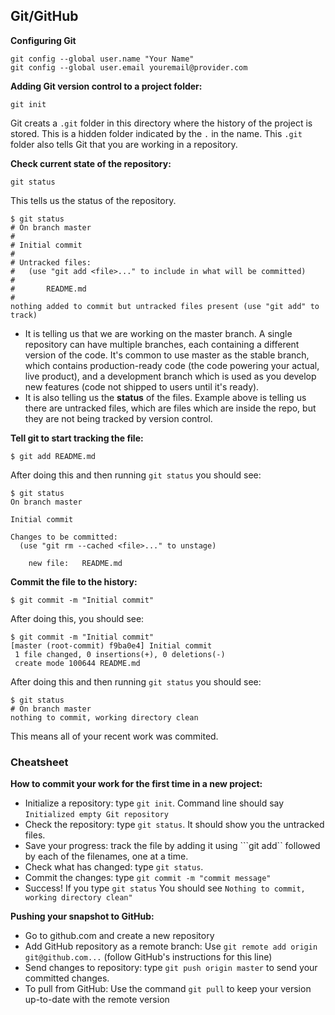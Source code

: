 ## Git/GitHub

**Configuring Git**
```
git config --global user.name "Your Name"
git config --global user.email youremail@provider.com
```

**Adding Git version control to a project folder:**
```
git init
```
Git creats a ```.git``` folder in this directory where the history of the project is stored. This is a hidden folder indicated by the ```.``` in the name. This ```.git``` folder also tells Git that you are working in a repository.

**Check current state of the repository:**
```
git status
```
This tells us the status of the repository. 

```
$ git status
# On branch master
#
# Initial commit
#
# Untracked files:
#   (use "git add <file>..." to include in what will be committed)
#
#       README.md
#
nothing added to commit but untracked files present (use "git add" to track)
```
+ It is telling us that we are working on the master branch. A single repository can have multiple branches, each containing a different version of the code. It's common to use master as the stable branch, which contains production-ready code (the code powering your actual, live product), and a development branch which is used as you develop new features (code not shipped to users until it's ready).
+ It is also telling us the **status** of the files. Example above is telling us there are untracked files, which are files which are inside the repo, but they are not being tracked by version control.

**Tell git to start tracking the file:**
```
$ git add README.md
```
After doing this and then running ```git status``` you should see:
```
$ git status
On branch master

Initial commit

Changes to be committed:
  (use "git rm --cached <file>..." to unstage)

	new file:   README.md
```

**Commit the file to the history:**
```
$ git commit -m "Initial commit"
```

After doing this, you should see:
```
$ git commit -m "Initial commit"
[master (root-commit) f9ba0e4] Initial commit
 1 file changed, 0 insertions(+), 0 deletions(-)
 create mode 100644 README.md
```

After doing this and then running ```git status``` you should see:
```
$ git status
# On branch master
nothing to commit, working directory clean
```
This means all of your recent work was commited.

### Cheatsheet

**How to commit your work for the first time in a new project:**

+ Initialize a repository: type ```git init```. Command line should say ```Initialized empty Git repository```
+ Check the repository: type ```git status```. It should show you the untracked files.
+ Save your progress: track the file by adding it using ```git add`` followed by each of the filenames, one at a time.
+ Check what has changed: type ```git status```.
+ Commit the changes: type ```git commit -m "commit message"```
+ Success! If you type ```git status``` You should see ```Nothing to commit, working directory clean"```

**Pushing your snapshot to GitHub:**

+ Go to github.com and create a new repository
+ Add GitHub repository as a remote branch: Use ```git remote add origin git@github.com...``` (follow GitHub's instructions for this line)
+ Send changes to repository: type ```git push origin master``` to send your committed changes.
+ To pull from GitHub: Use the command ```git pull``` to keep your version up-to-date with the remote version
